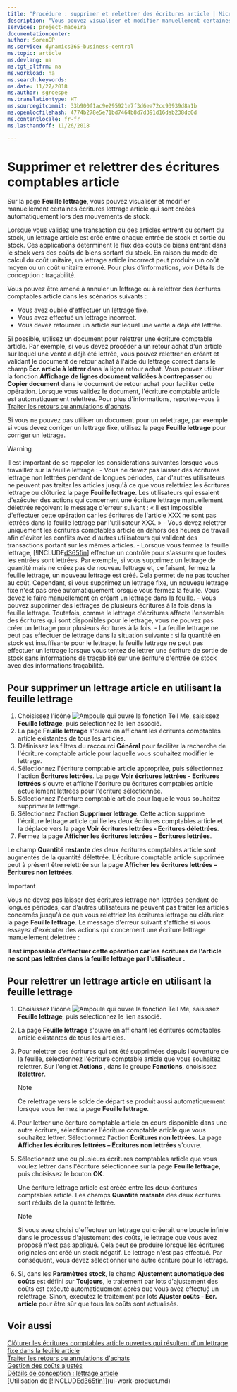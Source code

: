 ```yaml
---
title: "Procédure : supprimer et relettrer des écritures article | Microsoft Docs"
description: "Vous pouvez visualiser et modifier manuellement certaines écritures lettrage article qui sont créées automatiquement lors des mouvements de stock."
services: project-madeira
documentationcenter: 
author: SorenGP
ms.service: dynamics365-business-central
ms.topic: article
ms.devlang: na
ms.tgt_pltfrm: na
ms.workload: na
ms.search.keywords: 
ms.date: 11/27/2018
ms.author: sgroespe
ms.translationtype: HT
ms.sourcegitcommit: 33b900f1ac9e295921e7f3d6ea72cc93939d8a1b
ms.openlocfilehash: 4774b278e5e71bd7464b8d7d391d16dab238dc0d
ms.contentlocale: fr-fr
ms.lasthandoff: 11/26/2018

---
```

# <a name="remove-and-reapply-item-ledger-entries"></a>Supprimer et relettrer des écritures comptables article
Sur la page **Feuille lettrage**, vous pouvez visualiser et modifier manuellement certaines écritures lettrage article qui sont créées automatiquement lors des mouvements de stock.  

Lorsque vous validez une transaction où des articles entrent ou sortent du stock, un lettrage article est créé entre chaque entrée de stock et sortie du stock. Ces applications déterminent le flux des coûts de biens entrant dans le stock vers des coûts de biens sortant du stock. En raison du mode de calcul du coût unitaire, un lettrage article incorrect peut produire un coût moyen ou un coût unitaire erroné. Pour plus d'informations, voir Détails de conception : traçabilité.

Vous pouvez être amené à annuler un lettrage ou à relettrer des écritures comptables article dans les scénarios suivants :

- Vous avez oublié d'effectuer un lettrage fixe.
- Vous avez effectué un lettrage incorrect.
- Vous devez retourner un article sur lequel une vente a déjà été lettrée.

Si possible, utilisez un document pour relettrer une écriture comptable article. Par exemple, si vous devez procéder à un retour achat d'un article sur lequel une vente a déjà été lettrée, vous pouvez relettrer en créant et validant le document de retour achat à l'aide du lettrage correct dans le champ **Écr. article à lettrer** dans la ligne retour achat. Vous pouvez utiliser la fonction **Affichage de lignes document validées à contrepasser** ou **Copier document** dans le document de retour achat pour faciliter cette opération. Lorsque vous validez le document, l'écriture comptable article est automatiquement relettrée. Pour plus d'informations, reportez-vous à [Traiter les retours ou annulations d'achats](purchasing-how-process-purchase-returns-cancellations.md).

Si vous ne pouvez pas utiliser un document pour un relettrage, par exemple si vous devez corriger un lettrage fixe, utilisez la page **Feuille lettrage** pour corriger un lettrage.

> [!Warning]  
> Il est important de se rappeler les considérations suivantes lorsque vous travaillez sur la feuille lettrage :
    - Vous ne devez pas laisser des écritures lettrage non lettrées pendant de longues périodes, car d'autres utilisateurs ne peuvent pas traiter les articles jusqu'à ce que vous relettriez les écritures lettrage ou clôturiez la page **Feuille lettrage**. Les utilisateurs qui essaient d'exécuter des actions qui concernent une écriture lettrage manuellement délettrée reçoivent le message d'erreur suivant : « Il est impossible d'effectuer cette opération car les écritures de l'article XXX ne sont pas lettrées dans la feuille lettrage par l'utilisateur XXX. »
    - Vous devez relettrer uniquement les écritures comptables article en dehors des heures de travail afin d'éviter les conflits avec d'autres utilisateurs qui valident des transactions portant sur les mêmes articles.
    - Lorsque vous fermez la feuille lettrage, [!INCLUDE[d365fin](includes/d365fin_md.md)] effectue un contrôle pour s'assurer que toutes les entrées sont lettrées. Par exemple, si vous supprimez un lettrage de quantité mais ne créez pas de nouveau lettrage et, ce faisant, fermez la feuille lettrage, un nouveau lettrage est créé. Cela permet de ne pas toucher au coût. Cependant, si vous supprimez un lettrage fixe, un nouveau lettrage fixe n'est pas créé automatiquement lorsque vous fermez la feuille. Vous devez le faire manuellement en créant un lettrage dans la feuille.
    - Vous pouvez supprimer des lettrages de plusieurs écritures à la fois dans la feuille lettrage. Toutefois, comme le lettrage d'écritures affecte l'ensemble des écritures qui sont disponibles pour le lettrage, vous ne pouvez pas créer un lettrage pour plusieurs écritures à la fois.
    - La feuille lettrage ne peut pas effectuer de lettrage dans la situation suivante : si la quantité en stock est insuffisante pour le lettrage, la feuille lettrage ne peut pas effectuer un lettrage lorsque vous tentez de lettrer une écriture de sortie de stock sans informations de traçabilité sur une écriture d'entrée de stock avec des informations traçabilité.

## <a name="to-remove-an-item-application-by-using-the-application-worksheet"></a>Pour supprimer un lettrage article en utilisant la feuille lettrage  
1.  Choisissez l'icône ![Ampoule qui ouvre la fonction Tell Me](media/ui-search/search_small.png "Dites-moi ce que vous voulez faire"), saisissez **Feuille lettrage**, puis sélectionnez le lien associé.  
2.  La page **Feuille lettrage** s'ouvre en affichant les écritures comptables article existantes de tous les articles.  
3.  Définissez les filtres du raccourci **Général** pour faciliter la recherche de l'écriture comptable article pour laquelle vous souhaitez modifier le lettrage.  
4.  Sélectionnez l'écriture comptable article appropriée, puis sélectionnez l'action **Écritures lettrées**. La page **Voir écritures lettrées - Ecritures lettrées** s'ouvre et affiche l'écriture ou écritures comptables article actuellement lettrées pour l'écriture sélectionnée.  
5.  Sélectionnez l'écriture comptable article pour laquelle vous souhaitez supprimer le lettrage.  
6.  Sélectionnez l'action **Supprimer lettrage**. Cette action supprime l'écriture lettrage article qui lie les deux écritures comptables article et la déplace vers la page **Voir écritures lettrées - Ecritures délettrées**.  
7.  Fermez la page **Afficher les écritures lettrées – Écritures lettrées**.  

 Le champ **Quantité restante** des deux écritures comptables article sont augmentés de la quantité délettrée. L'écriture comptable article supprimée peut à présent être relettrée sur la page **Afficher les écritures lettrées – Écritures non lettrées**.  

> [!IMPORTANT]  
>  Vous ne devez pas laisser des écritures lettrage non lettrées pendant de longues périodes, car d'autres utilisateurs ne peuvent pas traiter les articles concernés jusqu'à ce que vous relettriez les écritures lettrage ou clôturiez la page **Feuille lettrage**. Le message d'erreur suivant s'affiche si vous essayez d'exécuter des actions qui concernent une écriture lettrage manuellement délettrée :  
>   
>  **Il est impossible d'effectuer cette opération car les écritures de l'article <item> ne sont pas lettrées dans la feuille lettrage par l'utilisateur <user>.**  

## <a name="to-reapply-an-item-application-by-using-the-application-worksheet"></a>Pour relettrer un lettrage article en utilisant la feuille lettrage  
1.  Choisissez l'icône ![Ampoule qui ouvre la fonction Tell Me](media/ui-search/search_small.png "Dites-moi ce que vous voulez faire"), saisissez **Feuille lettrage**, puis sélectionnez le lien associé.  
2.  La page **Feuille lettrage** s'ouvre en affichant les écritures comptables article existantes de tous les articles.  
3.  Pour relettrer des écritures qui ont été supprimées depuis l'ouverture de la feuille, sélectionnez l'écriture comptable article que vous souhaitez relettrer. Sur l'onglet **Actions** , dans le groupe **Fonctions**, choisissez **Relettrer**.  

    > [!NOTE]  
    >  Ce relettrage vers le solde de départ se produit aussi automatiquement lorsque vous fermez la page **Feuille lettrage**.  
4.  Pour lettrer une écriture comptable article en cours disponible dans une autre écriture, sélectionnez l'écriture comptable article que vous souhaitez lettrer. Sélectionnez l'action **Écritures non lettrées**. La page **Afficher les écritures lettrées – Écritures non lettrées** s'ouvre.  
5.  Sélectionnez une ou plusieurs écritures comptables article que vous voulez lettrer dans l'écriture sélectionnée sur la page **Feuille lettrage**, puis choisissez le bouton **OK**.  

     Une écriture lettrage article est créée entre les deux écritures comptables article. Les champs **Quantité restante** des deux écritures sont réduits de la quantité lettrée.  

    > [!NOTE]  
    >  Si vous avez choisi d'effectuer un lettrage qui créerait une boucle infinie dans le processus d'ajustement des coûts, le lettrage que vous avez proposé n'est pas appliqué. Cela peut se produire lorsque les écritures originales ont créé un stock négatif. Le lettrage n'est pas effectué. Par conséquent, vous devez sélectionner une autre écriture pour le lettrage.  
6.  Si, dans les **Paramètres stock**, le champ **Ajustement automatique des coûts** est défini sur **Toujours**, le traitement par lots d'ajustement des coûts est exécuté automatiquement après que vous avez effectué un relettrage. Sinon, exécutez le traitement par lots **Ajuster coûts - Écr. article** pour être sûr que tous les coûts sont actualisés.  

## <a name="see-also"></a>Voir aussi  
[Clôturer les écritures comptables article ouvertes qui résultent d'un lettrage fixe dans la feuille article](finance-how-to-close-open-item-ledger-entries-resulting-from-fixed-application-in-the-item-journal.md)  
 [Traiter les retours ou annulations d'achats](purchasing-how-process-purchase-returns-cancellations.md)  
 [Gestion des coûts ajustés](finance-manage-inventory-costs.md)   
 [Détails de conception : lettrage article](design-details-item-application.md)  
 [Utilisation de [!INCLUDE[d365fin](includes/d365fin_md.md)]](ui-work-product.md)

